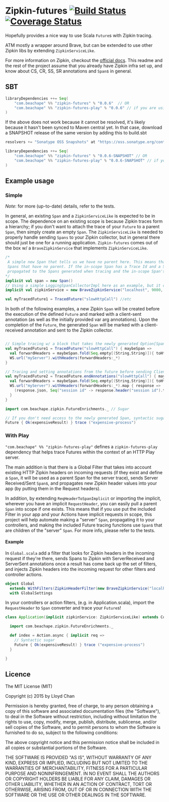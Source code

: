 # Zipkin-futures [![Build Status](https://travis-ci.org/lloydmeta/zipkin-futures.svg?branch=master)](https://travis-ci.org/lloydmeta/zipkin-futures) [![Coverage Status](https://coveralls.io/repos/lloydmeta/zipkin-futures/badge.svg)](https://coveralls.io/r/lloydmeta/zipkin-futures)

Hopefully provides a nice way to use Scala `Future`s with Zipkin tracing.

ATM mostly a wrapper around Brave, but can be extended to use other Zipkin libs by extending `ZipkinServiceLike`.

For more information on Zipkin, checkout the [official docs](https://twitter.github.io/zipkin/). This readme and the rest
of the project assume that you already have Zipkin infra set up, and know about CS, CR, SS, SR annotations and `Span`s in
general.

## SBT

```scala
libraryDependencies ++= Seq(
    "com.beachape" %% "zipkin-futures" % "0.0.6"  // OR
    "com.beachape" %% "zipkin-futures-play" % "0.0.6" // if you are using Play and want to use the filter w/ RequestHeader conversions
)
```

If the above does not work because it cannot be resolved, it's likely because it hasn't been synced to Maven central yet.
In that case, download a SNAPSHOT release of the same version by adding this to build.sbt

```scala
resolvers += "Sonatype OSS Snapshots" at "https://oss.sonatype.org/content/repositories/snapshots"

libraryDependencies ++= Seq(
    "com.beachape" %% "zipkin-futures" % "0.0.6-SNAPSHOT" // OR
    "com.beachape" %% "zipkin-futures-play" % "0.0.6-SNAPSHOT" // if you are using Play and want to use the filter w/ RequestHeader conversions
)
```

## Example usage

### Simple

*Note*: for more (up-to-date) details, refer to the tests.

In general, an existing `Span` and a `ZipkinServiceLike` is expected to be in scope. The dependence on an existing scope
is because Zipkin traces form a hierarchy; if you don't want to attach the trace of your `Future` to a parent `Span`, then
simply create an empty `Span`. The `ZipkinServiceLike` is needed to properly handle sending `Spans` to your Zipkin
collector, but in general there should just be one for a running application. `Zipkin-futures` comes out of the box w/ a
`BraveZipkinService` that implements `ZipkinServiceLike`.

```scala
/*
 A simple new Span that tells us we have no parent here. This means that any Traces here will be client sent/retrieved
 Spans that have no parent. If the in-scope Span has a Trace Id and a Span Id, the in-scope Span's Trace Id will be
 propagated to the Spans generated when tracing and the in-scope Span's id will be set as parent span id as well.
*/
implicit val span = new Span()
// Using a simple LoggingSpanCollectorImpl here as an example, but it can be a ZipkinSpanCollector that actually sends spans
implicit val zipkinService = new BraveZipkinService("localhost", 9000, "testing", new LoggingSpanCollectorImpl("application"))

val myTracedFuture1 = TracedFuture("slowHttpCall") //etc
```

In both of the following examples, a new Zipkin `Span` will be created before the execution of the defined `Future` and
marked with a client-sent annotation (as well as the initially provided var arg annotations). Upon the completion of
the `Future`, the generated `Span` will be marked with a client-received annotation and sent to the Zipkin collector.

```scala

// Simple tracing w/ a block that takes the newly generated Option[Span]
val myTracedFuture1 = TracedFuture("slowHttpCall") { maybeSpan =>
  val forwardHeaders = maybeSpan.fold(Seq.empty[(String,String)]){ toHttpHeaders }
  WS.url("myServer").withHeaders(forwardHeaders:_*)
}

// Tracing and setting annotations from the future before sending Client-Received ;)
val myTracedFuture2 = TracedFuture.endAnnotations("slowHttpCall") { maybeSpan =>
  val forwardHeaders = maybeSpan.fold(Seq.empty[(String,String)]){ toHttpHeaders }
  WS.url("myServer").withHeaders(forwardHeaders:_*).map { response =>
    (response.json, Seq("session id" -> response.header("session id").toString))
  }
}

import com.beachape.zipkin.FutureEnrichments._ // Sugar

// If you don't need access to the newly generated Span, syntactic sugar can be nice.
Future { Ok(expensiveResult) } trace ("expensive-process")

```

### With Play

`"com.beachape" %% "zipkin-futures-play"` defines a `zipkin-futures-play` dependency that helps trace Futures within
the context of an HTTP Play server.

The main addition is that there is a Global Filter that takes into account existing HTTP Zipkin headers on incoming
requests (if they exist and define a `Span`, it will be used as a parent Span for the server trace), sends Server
Received/Sent `Span`s, and propagates new Zipkin header values into your app (by putting them in the Request headers).

In addition, by extending `ReqHeaderToSpanImplicit` or importing the implicit, wherever you have an implicit `RequestHeader`,
you can easily pull a parent `Span` into scope if one exists. This means that if you use put the included Filter in your app
and your Actions have implicit requests in scope, this project will help automate making a "server" `Span`, propagating
it to your controllers, and making the included Future tracing functions use `Span`s that are children of the "server" `Span`.
For more info, please refer to the tests.

#### Example

In `Global.scala` add a filter that looks for Zipkin headers in the incoming request if they're there, sends Spans to
Zipkin with ServerReceived and ServerSent annotations once a result has come back up the set of filters, and injects
Zipkin headers into the incoming request for other filters and controller actions.

```scala
object Global
  extends WithFilters(ZipkinHeaderFilter(new BraveZipkinService("localhost", 123, "testing-filter", collector)))
  with GlobalSettings
```

In your controllers or action filters, (e.g. in Application.scala), import the `RequestHeader` to `Span` converter and
trace your `Future`s!

```scala
class Application(implicit zipkinService: ZipkinServiceLike) extends Controller with ReqHeaderToSpanImplicit {

  import com.beachape.zipkin.FutureEnrichments._

  def index = Action.async { implicit req =>
    // Syntactic sugar
    Future { Ok(expensiveResult) } trace ("expensive-process")
  }

}
```

## Licence

The MIT License (MIT)

Copyright (c) 2015 by Lloyd Chan

Permission is hereby granted, free of charge, to any person obtaining a copy
of this software and associated documentation files (the "Software"), to deal
in the Software without restriction, including without limitation the rights
to use, copy, modify, merge, publish, distribute, sublicense, and/or sell
copies of the Software, and to permit persons to whom the Software is
furnished to do so, subject to the following conditions:

The above copyright notice and this permission notice shall be included in
all copies or substantial portions of the Software.

THE SOFTWARE IS PROVIDED "AS IS", WITHOUT WARRANTY OF ANY KIND, EXPRESS OR
IMPLIED, INCLUDING BUT NOT LIMITED TO THE WARRANTIES OF MERCHANTABILITY,
FITNESS FOR A PARTICULAR PURPOSE AND NONINFRINGEMENT. IN NO EVENT SHALL THE
AUTHORS OR COPYRIGHT HOLDERS BE LIABLE FOR ANY CLAIM, DAMAGES OR OTHER
LIABILITY, WHETHER IN AN ACTION OF CONTRACT, TORT OR OTHERWISE, ARISING FROM,
OUT OF OR IN CONNECTION WITH THE SOFTWARE OR THE USE OR OTHER DEALINGS IN
THE SOFTWARE.
